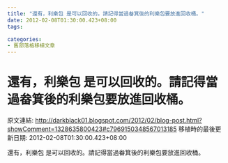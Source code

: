 ```yaml
---
title: "還有，利樂包 是可以回收的。請記得當過畚箕後的利樂包要放進回收桶。"
date: 2012-02-08T01:30:00.423+08:00
tags: 

categories:
- 舊部落格移植文章
---
```


# 還有，利樂包 是可以回收的。請記得當過畚箕後的利樂包要放進回收桶。

原文連結: http://darkblack01.blogspot.com/2012/02/blog-post.html?showComment=1328635800423#c7969150348567013185
移植時的最後更新日期: 2012-02-08T01:30:00.423+08:00

還有，利樂包 是可以回收的。請記得當過畚箕後的利樂包要放進回收桶。

